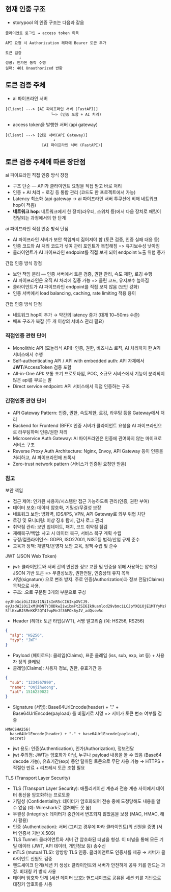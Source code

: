 ## 현재 인중 구조
- storypool 의 인증 구조는 다음과 같음
```
클라이언트 로그인 → access token 획득
      ↓
API 요청 시 Authorization 헤더에 Bearer 토큰 추가
      ↓
토큰 검증
      ↓
성공: 인가된 동작 수행
실패: 401 Unauthorized 반환
```

## 토큰 검증 주체
- ai 파이프라인 서버
```
[Client] ---> [AI 파이프라인 서버 (FastAPI)]
                    └─> (인증 포함 + AI 처리)
```
- access token을 발행한 서버 (api gateway)
```
[Client] ---> [인증 서버(API Gateway)]
                     ↓
                [AI 파이프라인 서버 (FastAPI)]
```

## 토큰 검증 주체에 따른 장단점
ai 파이프라인 직접 인증 방식 장점
- 구조 단순 — API가 클라이언트 요청을 직접 받고 바로 처리
- 인증 + AI 처리 + 로깅 등 통합 관리 (코드도 한 프로젝트에서 가능)
- Latency 최소화 (api gateway -> ai 파이프라인 서버 투쿠션에 비해 네트워크 hop이 적음)
- **네트워크 hop**: 네트워크에서 한 장치(라우터, 스위치 등)에서 다음 장치로 패킷이 전달되는 과정에서의 한 단계

ai 파이프라인 직접 인증 방식 단점
- AI 파이프라인 서버가 보안 책임까지 짊어져야 함 (토큰 검증, 인증 실패 대응 등)
- 인증 코드와 AI 처리 코드가 섞여 관리 포인트가 복잡해짐 => 유지보수성 낮아짐
- 클라이언트가 AI 파이프라인 endpoint를 직접 보게 되어 endpoint 노출 위험 증가

간접 인증 방식 장점
- 보안 책임 분리 — 인증 서버에서 토큰 검증, 권한 관리, 속도 제한, 로깅 수행
- AI 파이프라인은 오직 AI 처리에 집중 가능 => 클린 코드, 유지보수 높아짐
- 클라이언트가 AI 파이프라인 endpoint를 직접 보지 않음 (보안 강화)
- 인증 서버에서 load balancing, caching, rate limiting 적용 용이

간접 인증 방식 단점
- 네트워크 hop이 추가 → 약간의 latency 증가 (대개 10~50ms 수준)
- 배포 구조가 복잡 (두 개 이상의 서비스 관리 필요)

### 직접인증 관련 단어
- Monolithic API (모놀리식 API): 인증, 권한, 비즈니스 로직, AI 처리까지 한 API 서비스에서 수행
- Self-authenticating API / API with embedded auth: API 자체에서 **JWT**/AccessToken 검증 포함
- All-in-One API: 보통 초기 프로토타입, POC, 소규모 서비스에서 기능이 분리되지 않은 api를 부르는 말
- Direct service endpoint: API 서비스에서 직접 인증하는 구조

### 간접인증 관련 단어
- API Gateway Pattern: 인증, 권한, 속도제한, 로깅, 라우팅 등을 Gateway에서 처리
- Backend for Frontend (BFF): 인증 서버가 클라이언트 요청을 AI 파이프라인으로 라우팅하며 인증/권한 처리
- Microservice Auth Gateway: AI 파이프라인은 인증에 관여하지 않는 마이크로서비스 구조
- Reverse Proxy Auth Architecture: Nginx, Envoy, API Gateway 등이 인증을 처리하고, AI 파이프라인에 프록시
- Zero-trust network pattern (서비스가 인증된 요청만 받음)

### 참고
보안 책임
- 접근 제어: 인가된 사용자/시스템만 접근 가능하도록 관리(인증, 권한 부여)
- 데이터 보호: 데이터 암호화, 기밀성/무결성 보장
- 네트워크 보안: 방화벽, IDS/IPS, VPN, API Gateway로 외부 위협 차단
- 로깅 및 모니터링: 이상 징후 탐지, 감사 로그 관리
- 취약점 관리: 보안 업데이트, 패치, 코드 취약점 점검
- 재해복구/백업: 사고 시 데이터 복구, 서비스 복구 계획 수립
- 규정/컴플라이언스: GDPR, ISO27001, NIST등 법적/산업 규제 준수
- 교육과 정책: 개발자/운영자 보안 교육, 정책 수립 및 준수

JWT (JSON Web Token)
- jwt: 클라이언트와 서버 간의 안전한 정보 교환 및 인증을 위해 사용하는 압축된 JSON 기반 토큰 => 무결성보장, 권한전달, 인증상태 유지 목적
- 서명(signature) 으로 변조 방지. 주로 인증(Authorization)과 정보 전달(Claims) 목적으로 사용.
- 구조: .으로 구분된 3개의 부분으로 구성
```
eyJhbGciOiJIUzI1NiIsInR5cCI6IkpXVCJ9. 
eyJzdWIiOiIxMjM0NTY3ODkwIiwibmFtZSI6Ik9uamlod29vbmciLCJpYXQiOjE1MTYyMzkwMjJ9. 
SflKxwRJSMeKKF2QT4fwpMeJf36POk6yJV_adQssw5c
```
- Header (헤더): 토큰 타입(JWT), 서명 알고리즘 (예: HS256, RS256)
```json
{
  "alg": "HS256",
  "typ": "JWT"
}
```
- Payload (페이로드): 클레임(Claims), 표준 클레임 (iss, sub, exp, iat 등) + 사용자 정의 클레임
- 클레임(Claims): 사용자 정보, 권한, 유효기간 등
```json
{
  "sub": "1234567890",
  "name": "Onjihwoong",
  "iat": 1516239022
}
```
- Signature (서명): Base64UrlEncode(header) + "." + Base64UrlEncode(payload) 를 비밀키로 서명 => 서버가 토큰 변조 여부를 검증
```
HMACSHA256(
  base64UrlEncode(header) + "." + base64UrlEncode(payload),
  secret)
```
- jwt 용도: 인증(Authentication), 인가(Authorization), 정보전달
- jwt 주의점: JWT는 암호화가 아님, 누구나 payload 내용을 볼 수 있음 (Base64 decode 가능), 유효기간(exp) 동안 탈취된 토큰으로 무단 사용 가능 → HTTPS + 적절한 만료 + 리프레시 토큰 조합 필요

TLS (Transport Layer Security)
- TLS (Transport Layer Security): 애플리케이션 계층과 전송 계층 사이에서 데이터 통신을 암호화하는 프로토콜
- 기밀성 (Confidentiality): 데이터가 암호화되어 전송 중에 도청당해도 내용을 알 수 없음 (예: Wireshark로 캡처해도 못 봄)
- 무결성 (Integrity): 데이터가 중간에서 변조되지 않았음을 보장 (MAC, HMAC, 해시 활용)
- 인증 (Authentication): 서버 (그리고 경우에 따라 클라이언트)의 신원을 증명 (서버 인증서 기반 X.509)
- TLS Tunnel: 클라이언트와 서버 간 암호화된 터널을 형성. 이 터널을 통해 모든 기밀 데이터 (JWT, API 데이터, 개인정보 등) 송수신
- mTLS (mutual TLS): 양방향 TLS 인증. 클라이언트도 인증서를 제공 → 서버가 클라이언트 신원도 검증
- 핸드셰이크 단계(세션 키 생성): 클라이언트와 서버가 안전하게 공유 키를 만드는 과정. 비대칭 키 방식 사용
- 데이터 암호화 단계 (세션 데이터 보호): 핸드셰이크로 공유된 세션 키를 기반으로 대칭키 암호화를 사용
